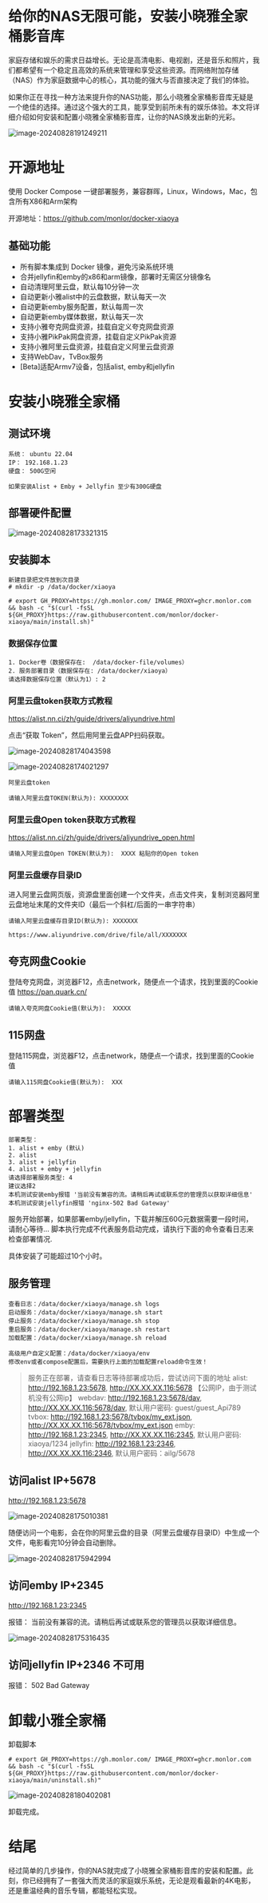 # 给你的NAS无限可能，安装小晓雅全家桶影音库



家庭存储和娱乐的需求日益增长。无论是高清电影、电视剧，还是音乐和照片，我们都希望有一个稳定且高效的系统来管理和享受这些资源。而网络附加存储（NAS）作为家庭数据中心的核心，其功能的强大与否直接决定了我们的体验。

如果你正在寻找一种方法来提升你的NAS功能，那么小晓雅全家桶影音库无疑是一个绝佳的选择。通过这个强大的工具，能享受到前所未有的娱乐体验。本文将详细介绍如何安装和配置小晓雅全家桶影音库，让你的NAS焕发出新的光彩。

![image-20240828191249211](https://imgoss.xgss.net/picgo/image-20240828191249211.png?aliyun)

# 开源地址

使用 Docker Compose 一键部署服务，兼容群晖，Linux，Windows，Mac，包含所有X86和Arm架构

开源地址：https://github.com/monlor/docker-xiaoya

## 基础功能

- 所有脚本集成到 Docker 镜像，避免污染系统环境
- 合并jellyfin和emby的x86和arm镜像，部署时无需区分镜像名
- 自动清理阿里云盘，默认每10分钟一次
- 自动更新小雅alist中的云盘数据，默认每天一次
- 自动更新emby服务配置，默认每周一次
- 自动更新emby媒体数据，默认每天一次
- 支持小雅夸克网盘资源，挂载自定义夸克网盘资源
- 支持小雅PikPak网盘资源，挂载自定义PikPak资源
- 支持小雅阿里云盘资源，挂载自定义阿里云盘资源
- 支持WebDav，TvBox服务
- [Beta]适配Armv7设备，包括alist, emby和jellyfin

# 安装小晓雅全家桶

## 测试环境

```
系统： ubuntu 22.04
IP： 192.168.1.23
硬盘： 500G空闲

如果安装Alist + Emby + Jellyfin	至少有300G硬盘
```

## 部署硬件配置

![image-20240828173321315](https://imgoss.xgss.net/picgo/image-20240828173321315.png?aliyun)

## 安装脚本

```
新建目录把文件放到次目录
# mkdir -p /data/docker/xiaoya

# export GH_PROXY=https://gh.monlor.com/ IMAGE_PROXY=ghcr.monlor.com && bash -c "$(curl -fsSL ${GH_PROXY}https://raw.githubusercontent.com/monlor/docker-xiaoya/main/install.sh)"

```

### 数据保存位置

```
1. Docker卷（数据保存在:  /data/docker-file/volumes）
2. 服务部署目录（数据保存在: /data/docker/xiaoya）
请选择数据保存位置（默认为1）: 2
```





### 阿里云盘token获取方式教程

https://alist.nn.ci/zh/guide/drivers/aliyundrive.html

点击“获取 Token”，然后用阿里云盘APP扫码获取。

![image-20240828174043598](https://imgoss.xgss.net/picgo/image-20240828174043598.png?aliyun)

![image-20240828174021297](https://imgoss.xgss.net/picgo/image-20240828174021297.png?aliyun)

```
阿里云盘token

请输入阿里云盘TOKEN(默认为): XXXXXXXX
```



### 阿里云盘Open token获取方式教程

https://alist.nn.ci/zh/guide/drivers/aliyundrive_open.html

```
请输入阿里云盘Open TOKEN(默认为):  XXXX 粘贴你的Open token
```



### 阿里云盘缓存目录ID

进入阿里云盘网页版，资源盘里面创建一个文件夹，点击文件夹，复制浏览器阿里云盘地址末尾的文件夹ID（最后一个斜杠/后面的一串字符串）


```
请输入阿里云盘缓存目录ID(默认为): XXXXXXX

https://www.aliyundrive.com/drive/file/all/XXXXXXX
```

## 夸克网盘Cookie

登陆夸克网盘，浏览器F12，点击network，随便点一个请求，找到里面的Cookie值 https://pan.quark.cn/

```
请输入夸克网盘Cookie值(默认为):  XXXXX
```

## 115网盘

登陆115网盘，浏览器F12，点击network，随便点一个请求，找到里面的Cookie值

```
请输入115网盘Cookie值(默认为):  XXX
```

# 部署类型

```
部署类型：
1. alist + emby (默认)
2. alist
3. alist + jellyfin
4. alist + emby + jellyfin
请选择部署服务类型: 4
建议选择2
本机测试安装emby报错 '当前没有兼容的流。请稍后再试或联系您的管理员以获取详细信息'
本机测试安装jellyfin报错 'nginx-502 Bad Gateway'
```



服务开始部署，如果部署emby/jellyfin，下载并解压60G元数据需要一段时间，请耐心等待...
脚本执行完成不代表服务启动完成，请执行下面的命令查看日志来检查部署情况.

具体安装了可能超过10个小时。

## 服务管理

```
查看日志：/data/docker/xiaoya/manage.sh logs
启动服务：/data/docker/xiaoya/manage.sh start
停止服务：/data/docker/xiaoya/manage.sh stop
重启服务：/data/docker/xiaoya/manage.sh restart
加载配置：/data/docker/xiaoya/manage.sh reload

高级用户自定义配置：/data/docker/xiaoya/env
修改env或者compose配置后，需要执行上面的加载配置reload命令生效！
```



> 服务正在部署，请查看日志等待部署成功后，尝试访问下面的地址
> alist: http://192.168.1.23:5678, http://XX.XX.XX.116:5678 【公网IP，由于测试机没有公网ip】
> webdav: http://192.168.1.23:5678/dav, http://XX.XX.XX.116:5678/dav, 默认用户密码: guest/guest_Api789
> tvbox: http://192.168.1.23:5678/tvbox/my_ext.json, http://XX.XX.XX.116:5678/tvbox/my_ext.json
> emby: http://192.168.1.23:2345, http://XX.XX.XX.116:2345, 默认用户密码: xiaoya/1234
> jellyfin: http://192.168.1.23:2346, http://XX.XX.XX.116:2346, 默认用户密码：ailg/5678



## 访问alist IP+5678

http://192.168.1.23:5678

![image-20240828175010381](https://imgoss.xgss.net/picgo/image-20240828175010381.png?aliyun)

随便访问一个电影，会在你的阿里云盘的目录（阿里云盘缓存目录ID）中生成一个文件，电影看完10分钟会自动删除。

![image-20240828175942994](https://imgoss.xgss.net/picgo/image-20240828175942994.png?aliyun)

## 访问emby IP+2345

http://192.168.1.23:2345

报错： 当前没有兼容的流。请稍后再试或联系您的管理员以获取详细信息。

![image-20240828175316435](https://imgoss.xgss.net/picgo/image-20240828175316435.png?aliyun)

## 访问jellyfin IP+2346 不可用

报错： 502 Bad Gateway

# 卸载小雅全家桶

卸载脚本

```
# export GH_PROXY=https://gh.monlor.com/ IMAGE_PROXY=ghcr.monlor.com && bash -c "$(curl -fsSL ${GH_PROXY}https://raw.githubusercontent.com/monlor/docker-xiaoya/main/uninstall.sh)"
```

![image-20240828180402081](https://imgoss.xgss.net/picgo/image-20240828180402081.png?aliyun)

卸载完成。

# 结尾

经过简单的几步操作，你的NAS就完成了小晓雅全家桶影音库的安装和配置。此刻，你已经拥有了一套强大而灵活的家庭娱乐系统，无论是观看最新的4K电影，还是重温经典的音乐专辑，都能轻松实现。